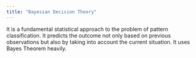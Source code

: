 ```yaml
---
title: "Bayesian Decision Theory"
---
```


It is a fundamental statistical approach to the problem of pattern classification. It predicts the outcome not only based on previous observations but also by taking into account the current situation. It uses Bayes Theorem heavily.